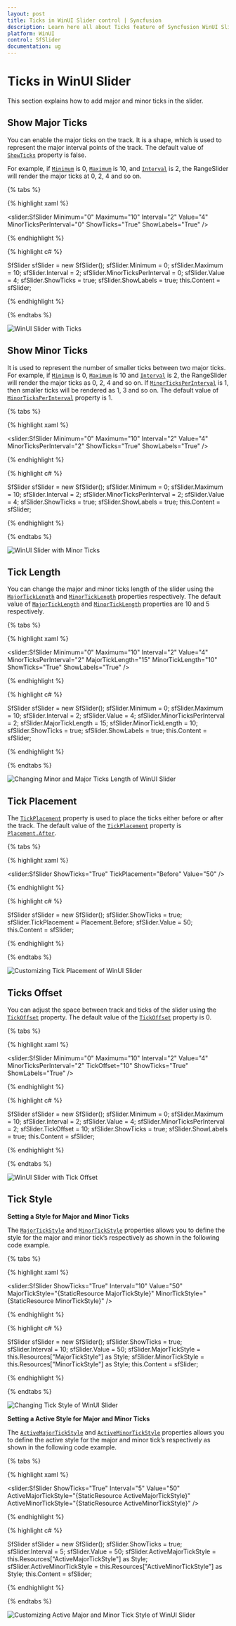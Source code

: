 ```yaml
---
layout: post
title: Ticks in WinUI Slider control | Syncfusion
description: Learn here all about Ticks feature of Syncfusion WinUI Slider(SfSlider) control with length, placement support and more.
platform: WinUI
control: SfSlider
documentation: ug
---
```


# Ticks in WinUI Slider

This section explains how to add major and minor ticks in the slider.

## Show Major Ticks

You can enable the major ticks on the track. It is a shape, which is used to represent the major interval points of the track. The default value of [`ShowTicks`](https://help.syncfusion.com/cr/winui/Syncfusion.UI.Xaml.Sliders.SliderBase.html#Syncfusion_UI_Xaml_Sliders_SliderBase_ShowTicks) property is false.

For example, if [`Minimum`](https://help.syncfusion.com/cr/winui/Syncfusion.UI.Xaml.Sliders.SliderBase.html#Syncfusion_UI_Xaml_Sliders_SliderBase_Minimum) is 0, [`Maximum`](https://help.syncfusion.com/cr/winui/Syncfusion.UI.Xaml.Sliders.SliderBase.html#Syncfusion_UI_Xaml_Sliders_SliderBase_Maximum) is 10, and [`Interval`](https://help.syncfusion.com/cr/winui/Syncfusion.UI.Xaml.Sliders.SliderBase.html#Syncfusion_UI_Xaml_Sliders_SliderBase_Interval) is 2, the RangeSlider will render the major ticks at 0, 2, 4 and so on.

{% tabs %}

{% highlight xaml %}

<slider:SfSlider Minimum="0"
                 Maximum="10"
                 Interval="2"
                 Value="4"
                 MinorTicksPerInterval="0"
                 ShowTicks="True"
                 ShowLabels="True" />

{% endhighlight %}

{% highlight c# %}

SfSlider sfSlider = new SfSlider();
sfSlider.Minimum = 0;
sfSlider.Maximum = 10;
sfSlider.Interval = 2;
sfSlider.MinorTicksPerInterval = 0;
sfSlider.Value = 4;
sfSlider.ShowTicks = true;
sfSlider.ShowLabels = true;
this.Content = sfSlider;

{% endhighlight %}

{% endtabs %}

![WinUI Slider with Ticks](images/ticks/winui-slider-ticks.png)

## Show Minor Ticks

It is used to represent the number of smaller ticks between two major ticks. 
For example, if [`Minimum`](https://help.syncfusion.com/cr/winui/Syncfusion.UI.Xaml.Sliders.SliderBase.html#Syncfusion_UI_Xaml_Sliders_SliderBase_Minimum) is 0, [`Maximum`](https://help.syncfusion.com/cr/winui/Syncfusion.UI.Xaml.Sliders.SliderBase.html#Syncfusion_UI_Xaml_Sliders_SliderBase_Maximum) is 10 and [`Interval`](https://help.syncfusion.com/cr/winui/Syncfusion.UI.Xaml.Sliders.SliderBase.html#Syncfusion_UI_Xaml_Sliders_SliderBase_Interval) is 2, the RangeSlider will render the major ticks as 0, 2, 4 and so on. If [`MinorTicksPerInterval`](https://help.syncfusion.com/cr/winui/Syncfusion.UI.Xaml.Sliders.SliderBase.html#Syncfusion_UI_Xaml_Sliders_SliderBase_MinorTicksPerInterval) is 1, then smaller ticks will be rendered as 1, 3 and so on. The default value of [`MinorTicksPerInterval`](https://help.syncfusion.com/cr/winui/Syncfusion.UI.Xaml.Sliders.SliderBase.html#Syncfusion_UI_Xaml_Sliders_SliderBase_MinorTicksPerInterval) property is 1.


{% tabs %}

{% highlight xaml %}

<slider:SfSlider Minimum="0"
                 Maximum="10"
                 Interval="2"
                 Value="4"
                 MinorTicksPerInterval="2"
                 ShowTicks="True"
                 ShowLabels="True" />

{% endhighlight %}

{% highlight c# %}

SfSlider sfSlider = new SfSlider();
sfSlider.Minimum = 0;
sfSlider.Maximum = 10;
sfSlider.Interval = 2;
sfSlider.MinorTicksPerInterval = 2;
sfSlider.Value = 4;
sfSlider.ShowTicks = true;
sfSlider.ShowLabels = true;
this.Content = sfSlider;

{% endhighlight %}

{% endtabs %}

![WinUI Slider with Minor Ticks](images/ticks/winui-slider-minor-ticks.png)

## Tick Length

You can change the major and minor ticks length of the slider using the [`MajorTickLength`](https://help.syncfusion.com/cr/winui/Syncfusion.UI.Xaml.Sliders.SliderBase.html#Syncfusion_UI_Xaml_Sliders_SliderBase_MajorTickLength) and [`MinorTickLength`](https://help.syncfusion.com/cr/winui/Syncfusion.UI.Xaml.Sliders.SliderBase.html#Syncfusion_UI_Xaml_Sliders_SliderBase_MinorTickLength) properties respectively. The default value of [`MajorTickLength`](https://help.syncfusion.com/cr/winui/Syncfusion.UI.Xaml.Sliders.SliderBase.html#Syncfusion_UI_Xaml_Sliders_SliderBase_MajorTickLength) and [`MinorTickLength`](https://help.syncfusion.com/cr/winui/Syncfusion.UI.Xaml.Sliders.SliderBase.html#Syncfusion_UI_Xaml_Sliders_SliderBase_MinorTickLength) properties are 10 and 5 respectively.

{% tabs %}

{% highlight xaml %}

<slider:SfSlider Minimum="0"
                 Maximum="10"
                 Interval="2"
                 Value="4"
                 MinorTicksPerInterval="2"
                 MajorTickLength="15"
                 MinorTickLength="10"
                 ShowTicks="True"
                 ShowLabels="True" />

{% endhighlight %}

{% highlight c# %}

SfSlider sfSlider = new SfSlider();
sfSlider.Minimum = 0;
sfSlider.Maximum = 10;
sfSlider.Interval = 2;
sfSlider.Value = 4;
sfSlider.MinorTicksPerInterval = 2;
sfSlider.MajorTickLength = 15;
sfSlider.MinorTickLength = 10;
sfSlider.ShowTicks = true;
sfSlider.ShowLabels = true;
this.Content = sfSlider;

{% endhighlight %}

{% endtabs %}

![Changing Minor and Major Ticks Length of WinUI Slider](images/ticks/winui-slider-major-minor-tick-length.png)

## Tick Placement

The [`TickPlacement`](https://help.syncfusion.com/cr/winui/Syncfusion.UI.Xaml.Sliders.SliderBase.html#Syncfusion_UI_Xaml_Sliders_SliderBase_TickPlacement) property is used to place the ticks either before or after the track. The default value of the [`TickPlacement`](https://help.syncfusion.com/cr/winui/Syncfusion.UI.Xaml.Sliders.SliderBase.html#Syncfusion_UI_Xaml_Sliders_SliderBase_TickPlacement) property is [`Placement.After`](https://help.syncfusion.com/cr/winui/Syncfusion.UI.Xaml.Sliders.Placement.html#Syncfusion_UI_Xaml_Sliders_Placement_After).

{% tabs %}

{% highlight xaml %}

<slider:SfSlider ShowTicks="True"
                 TickPlacement="Before"
                 Value="50" />

{% endhighlight %}

{% highlight c# %}

SfSlider sfSlider = new SfSlider();
sfSlider.ShowTicks = true;
sfSlider.TickPlacement = Placement.Before;
sfSlider.Value = 50;
this.Content = sfSlider;

{% endhighlight %}

{% endtabs %}

![Customizing Tick Placement of WinUI Slider](images/ticks/winui-slider-tick-placement.png)

## Ticks Offset

You can adjust the space between track and ticks of the slider using the [`TickOffset`](https://help.syncfusion.com/cr/winui/Syncfusion.UI.Xaml.Sliders.SliderBase.html#Syncfusion_UI_Xaml_Sliders_SliderBase_TickOffset) property. The default value of the [`TickOffset`](https://help.syncfusion.com/cr/winui/Syncfusion.UI.Xaml.Sliders.SliderBase.html#Syncfusion_UI_Xaml_Sliders_SliderBase_TickOffset) property is 0.

{% tabs %}

{% highlight xaml %}

<slider:SfSlider Minimum="0"
                 Maximum="10"
                 Interval="2"
                 Value="4"
                 MinorTicksPerInterval="2"
                 TickOffset="10"
                 ShowTicks="True"
                 ShowLabels="True" />

{% endhighlight %}

{% highlight c# %}

SfSlider sfSlider = new SfSlider();
sfSlider.Minimum = 0;
sfSlider.Maximum = 10;
sfSlider.Interval = 2;
sfSlider.Value = 4;
sfSlider.MinorTicksPerInterval = 2;
sfSlider.TickOffset = 10;
sfSlider.ShowTicks = true;
sfSlider.ShowLabels = true;
this.Content = sfSlider;

{% endhighlight %}

{% endtabs %}

![WinUI Slider with Tick Offset](images/ticks/winui-slider-tick-offset.png)

## Tick Style

**Setting a Style for Major and Minor Ticks**

The [`MajorTickStyle`](https://help.syncfusion.com/cr/winui/Syncfusion.UI.Xaml.Sliders.SliderBase.html#Syncfusion_UI_Xaml_Sliders_SliderBase_MajorTickStyle) and [`MinorTickStyle`](https://help.syncfusion.com/cr/winui/Syncfusion.UI.Xaml.Sliders.SliderBase.html#Syncfusion_UI_Xaml_Sliders_SliderBase_MinorTickStyle) properties allows you to define the style for the major and minor tick’s respectively as shown in the following code example.

{% tabs %}

{% highlight xaml %}

<Style x:Key="MajorTickStyle"
       TargetType="Line">
    <Setter Property="Stroke"
            Value="Red" />
    <Setter Property="StrokeThickness"
            Value="1.5" />
    <Setter Property="StrokeDashArray"
            Value="1,1" />
</Style>
<Style x:Key="MinorTickStyle"
       TargetType="Line">
    <Setter Property="Stroke"
            Value="Green" />
    <Setter Property="StrokeThickness"
            Value="1.5" />
    <Setter Property="StrokeDashArray"
            Value="1,1" />
</Style>

<slider:SfSlider ShowTicks="True"
                 Interval="10"
                 Value="50"
                 MajorTickStyle="{StaticResource MajorTickStyle}"
                 MinorTickStyle="{StaticResource MinorTickStyle}" />

{% endhighlight %}

{% highlight c# %}

SfSlider sfSlider = new SfSlider();
sfSlider.ShowTicks = true;
sfSlider.Interval = 10;
sfSlider.Value = 50;
sfSlider.MajorTickStyle = this.Resources["MajorTickStyle"] as Style;
sfSlider.MinorTickStyle = this.Resources["MinorTickStyle"] as Style;
this.Content = sfSlider;

{% endhighlight %}

{% endtabs %}

![Changing Tick Style of WinUI Slider](images/ticks/winui--slider-tick-style.png)

**Setting a Active Style for Major and Minor Ticks**

The [`ActiveMajorTickStyle`](https://help.syncfusion.com/cr/winui/Syncfusion.UI.Xaml.Sliders.SliderBase.html#Syncfusion_UI_Xaml_Sliders_SliderBase_ActiveMajorTickStyle) and [`ActiveMinorTickStyle`](https://help.syncfusion.com/cr/winui/Syncfusion.UI.Xaml.Sliders.SliderBase.html#Syncfusion_UI_Xaml_Sliders_SliderBase_ActiveMinorTickStyle) properties allows you to define the active style for the major and minor tick’s respectively as shown in the following code example.

{% tabs %}

{% highlight xaml %}

<Style x:Key="ActiveMajorTickStyle"
       TargetType="Line">
    <Setter Property="Stroke"
            Value="{ThemeResource SystemAccentColor}" />
    <Setter Property="StrokeThickness"
            Value="1.5" />
</Style>

<Style x:Key="ActiveMinorTickStyle"
       TargetType="Line">
    <Setter Property="Stroke"
            Value="{ThemeResource SystemAccentColor}" />
    <Setter Property="StrokeThickness"
            Value="1" />
</Style>

<slider:SfSlider ShowTicks="True"
                 Interval="5"
                 Value="50"
                 ActiveMajorTickStyle="{StaticResource ActiveMajorTickStyle}"
                 ActiveMinorTickStyle="{StaticResource ActiveMinorTickStyle}" />

{% endhighlight %}

{% highlight c# %}

SfSlider sfSlider = new SfSlider();
sfSlider.ShowTicks = true;
sfSlider.Interval = 5;
sfSlider.Value = 50;
sfSlider.ActiveMajorTickStyle = this.Resources["ActiveMajorTickStyle"] as Style;
sfSlider.ActiveMinorTickStyle = this.Resources["ActiveMinorTickStyle"] as Style;
this.Content = sfSlider;

{% endhighlight %}

{% endtabs %}

![Customizing Active Major and Minor Tick Style of WinUI Slider](images/ticks/winui-slider-active-tick-style.png)
